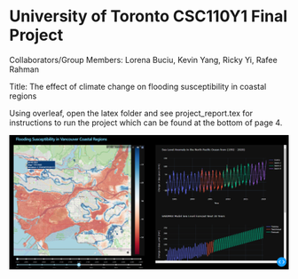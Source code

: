 # University of Toronto CSC110Y1 Final Project
Collaborators/Group Members: Lorena Buciu, Kevin Yang, Ricky Yi, Rafee Rahman

Title: The effect of climate change on flooding susceptibility in coastal regions 

Using overleaf, open the latex folder and see project_report.tex for instructions to run the project which can be found at the bottom of page 4. 

![Screenshot](images/frontend.png)
